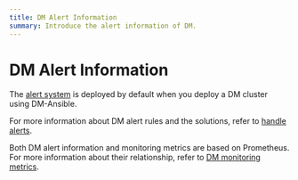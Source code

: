 ```yaml
---
title: DM Alert Information
summary: Introduce the alert information of DM.
---
```


# DM Alert Information

The [alert system](replicate-data-using-dm.md#step-8-monitor-the-task-and-check-logs) is deployed by default when you deploy a DM cluster using DM-Ansible.

For more information about DM alert rules and the solutions, refer to [handle alerts](handle-alerts.md).

Both DM alert information and monitoring metrics are based on Prometheus. For more information about their relationship, refer to [DM monitoring metrics](monitor-a-dm-cluster.md).
